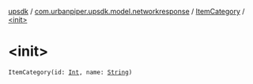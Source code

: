 [upsdk](../../index.md) / [com.urbanpiper.upsdk.model.networkresponse](../index.md) / [ItemCategory](index.md) / [&lt;init&gt;](./-init-.md)

# &lt;init&gt;

`ItemCategory(id: `[`Int`](https://kotlinlang.org/api/latest/jvm/stdlib/kotlin/-int/index.html)`, name: `[`String`](https://kotlinlang.org/api/latest/jvm/stdlib/kotlin/-string/index.html)`)`